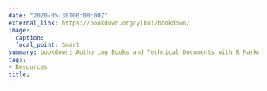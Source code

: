 ```yaml
---
date: "2020-05-30T00:00:00Z"
external_link: https://bookdown.org/yihui/bookdown/
image:
  caption: 
  focal_point: Smart
summary: bookdown; Authoring Books and Technical Documents with R Markdown
tags:
- Resources
title: 
---
```

